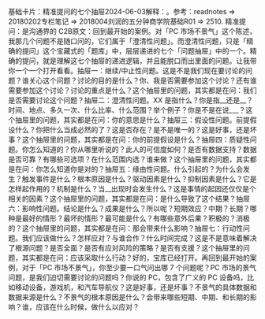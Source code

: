 

基础卡片：精准提问的七个抽屉2024-06-03解释：。参考：readnotes => 20180202专栏笔记 => 2018004刘润的五分钟商学院基础R01 => 2510. 精准提问：是沟通界的 C2B原文：回到最开始的案例。对「PC 市场不景气」这个陈述，我那几个问题不是随口问的，它们属于「澄清性问题」。而澄清性问题，只是「精确的提问」这个宝藏式的「题库」中，层层递进的七个「问题抽屉」中的一个。精确的提问，就是理解这七个抽屉的递进逻辑，并且能脱口而出里面的问题。让我带你一个一个打开看看。抽屉一：继续/中止性问题。这是不是我们现在要讨论的问题？谁关心这个问题？讨论的目的是什么？你、我是否需要参加这个讨论？还有谁需要参加这个讨论？讨论的重点是什么？这个抽屉里的问题，其实都是在问：我们是否需要讨论这个问题？抽屉二：澄清性问题。XX 是指什么？你是指__还是__？时间、地点、多久一次、什么比率、什么范围？举个例子？你是不是在说___？这个抽屉里的问题，其实都是在问：你的意思是什么？抽屉三：假设性问题。前提假设什么？你把什么当成必然的了？这是否存在？是不是唯一的？这是好事，还是坏事？这个抽屉里的问题，其实都是在问：你的前提假设是什么？抽屉四：质疑性问题。你怎么知道的？你从哪里听说的？此人的可信度如何？是否有数据支持？数据是否可靠？有哪些可选项？在什么范围内选？谁来做？这个抽屉里的问题，其实都是在问：你怎么知道你是对的？抽屉五：缘由性问题。什么引起的？为什么会发生？触发事件是什么？根本原因是什么？驱动因素是什么？抑制因素是什么？它是怎样起作用的？机制是什么？当__出现时会发生什么？这是事情的起因还仅仅是个相关的因素？这个抽屉里的问题，其实都是在问：是什么导致了这个结果？抽屉六：影响性问题。结论是什么？成果是什么？所以呢？短期效应？中期？长期？哪种是最好的情形？最坏的情形？最可能是什么？有哪些意外后果？积极的？消极的？这个抽屉里的问题，其实都是在问：那会带来什么影响？抽屉七：行动性问题。我们应该做什么？怎样应对？与谁合作？什么时间完成？这是不是意味着解决了根源问题？是否全面？是否有应对风险的策略？是否有支援？这个抽屉里的问题，其实都是在问：应该采取什么行动？好的，宝库已经打开。再回到最开始的案例，对于「PC 市场不景气」，你至少要一口气问出哪 7 个问题呢？PC 市场的景气问题，是我们迫切需要讨论的问题吗？你说的 PC，包含了广义的 PC 设备吗，比如移动设备，游戏机，和汽车导航仪？这是好事，还是坏事？不景气的具体数据和数据来源是什么？不景气的根本原因是什么？会带来哪些短期、中期、和长期的影响？谁，应该在什么时候，做什么以应对？